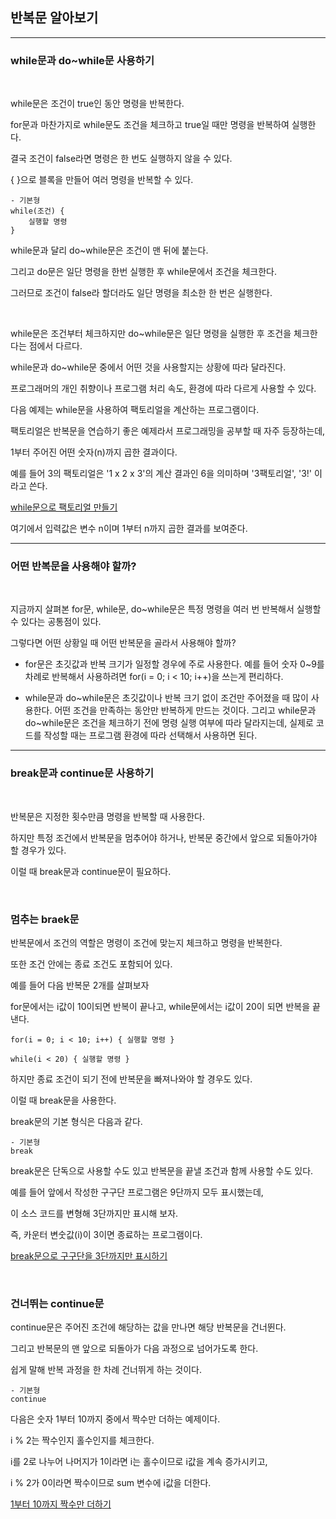 ## 반복문 알아보기

***
### while문과 do~while문 사용하기

<br>

while문은 조건이 true인 동안 명령을 반복한다.

for문과 마찬가지로 while문도 조건을 체크하고 true일 때만 명령을 반복하여 실행한다.

결국 조건이 false라면 명령은 한 번도 실행하지 않을 수 있다.

{ }으로 블록을 만들어 여러 명령을 반복할 수 있다.

    - 기본형
    while(조건) {
        실행할 명령
    }

while문과 달리 do~while문은 조건이 맨 뒤에 붙는다.

그리고 do문은 일단 명령을 한번 실행한 후 while문에서 조건을 체크한다.

그러므로 조건이 false라 할더라도 일단 명령을 최소한 한 번은 실행한다.

<br>

while문은 조건부터 체크하지만 do~while문은 일단 명령을 실행한 후 조건을 체크한다는 점에서 다르다.

while문과 do~while문 중에서 어떤 것을 사용할지는 상황에 따라 달라진다.

프로그래머의 개인 취향이나 프로그램 처리 속도, 환경에 따라 다르게 사용할 수 있다.

다음 예제는 while문을 사용하여 팩토리얼을 계산하는 프로그램이다.

팩토리얼은 반복문을 연습하기 좋은 예제라서 프로그래밍을 공부할 때 자주 등장하는데,

1부터 주어진 어떤 숫자(n)까지 곱한 결과이다.

예를 들어 3의 팩토리얼은 '1 x 2 x 3'의 계산 결과인 6을 의미하며 '3팩토리얼', '3!' 이라고 쓴다.

[while문으로 팩토리얼 만들기](./Doit_JavaScript_day14-1.html)

여기에서 입력값은 변수 n이며 1부터 n까지 곱한 결과를 보여준다.

***
### 어떤 반복문을 사용해야 할까?

<br>

지금까지 살펴본 for문, while문, do~while문은 특정 명령을 여러 번 반복해서 실행할 수 있다는 공통점이 있다.

그렇다면 어떤 상황일 때 어떤 반복문을 골라서 사용해야 할까?

- for문은 초깃값과 반복 크기가 일정할 경우에 주로 사용한다. 예를 들어 숫자 0~9를 차례로 반복해서 사용하려면 
    for(i = 0; i < 10; i++)을 쓰는게 편리하다.

- while문과 do~while문은 초깃값이나 반복 크기 없이 조건만 주어졌을 때 많이 사용한다.
    어떤 조건을 만족하는 동안만 반복하게 만드는 것이다.
    그리고 while문과 do~while문은 조건을 체크하기 전에 명령 실행 여부에 따라 달라지는데, 실제로 코드를 작성할 때는
    프로그램 환경에 따라 선택해서 사용하면 된다.

***
### break문과 continue문 사용하기

<br>

반복문은 지정한 횟수만큼 명령을 반복할 때 사용한다.

하지만 특정 조건에서 반복문을 멈추어야 하거나, 반복문 중간에서 앞으로 되돌아가야 할 경우가 있다.

이럴 때 break문과 continue문이 필요하다.

<br>

### 멈추는 braek문

반복문에서 조건의 역할은 명령이 조건에 맞는지 체크하고 명령을 반복한다.

또한 조건 안에는 종료 조건도 포함되어 있다.

예를 들어 다음 반복문 2개를 살펴보자

for문에서는 i값이 10이되면 반복이 끝나고, while문에서는 i값이 20이 되면 반복을 끝낸다.

    for(i = 0; i < 10; i++) { 실행할 명령 }

    while(i < 20) { 실행할 명령 }

하지만 종료 조건이 되기 전에 반복문을 빠져나와야 할 경우도 있다.

이럴 때 break문을 사용한다.

break문의 기본 형식은 다음과 같다.

    - 기본형
    break

break문은 단독으로 사용할 수도 있고 반복문을 끝낼 조건과 함께 사용할 수도 있다.

예를 들어 앞에서 작성한 구구단 프로그램은 9단까지 모두 표시했는데,

이 소스 코드를 변형해 3단까지만 표시해 보자.

즉, 카운터 변숫값(i)이 3이면 종료하는 프로그램이다.

[break문으로 구구단을 3단까지만 표시하기](./Doit_JavaScript_day14-2.html)

<br>

### 건너뛰는 continue문

continue문은 주어진 조건에 해당하는 값을 만나면 해당 반복문을 건너뛴다.

그리고 반복문의 맨 앞으로 되돌아가 다음 과정으로 넘어가도록 한다.

쉽게 말해 반복 과정을 한 차례 건너뛰게 하는 것이다.

    - 기본형
    continue

다음은 숫자 1부터 10까지 중에서 짝수만 더하는 예제이다. 

i % 2는 짝수인지 홀수인지를 체크한다.

i를 2로 나누어 나머지가 1이라면 i는 홀수이므로 i값을 계속 증가시키고, 

i % 2가 0이라면 짝수이므로 sum 변수에 i값을 더한다.

[1부터 10까지 짝수만 더하기](./Doit_JavaScript_day14-3.html)
